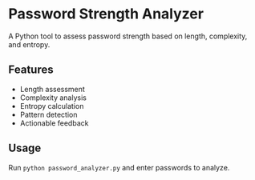 # Password Strength Analyzer

A Python tool to assess password strength based on length, complexity, and entropy.

## Features
- Length assessment
- Complexity analysis
- Entropy calculation
- Pattern detection
- Actionable feedback

## Usage
Run `python password_analyzer.py` and enter passwords to analyze.
